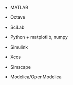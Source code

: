 - MATLAB
- Octave
- SciLab
- Python + matplotlib, numpy

- Simulink
- Xcos

- Simscape
- Modelica/OpenModelica